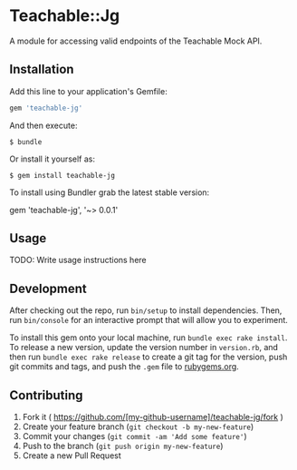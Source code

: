 # Teachable::Jg

A module for accessing valid endpoints of the Teachable Mock API.

## Installation

Add this line to your application's Gemfile:

```ruby
gem 'teachable-jg'
```

And then execute:

    $ bundle

Or install it yourself as:

    $ gem install teachable-jg

To install using Bundler grab the latest stable version:

gem 'teachable-jg', '~> 0.0.1'

## Usage

TODO: Write usage instructions here

## Development

After checking out the repo, run `bin/setup` to install dependencies. Then, run `bin/console` for an interactive prompt that will allow you to experiment.

To install this gem onto your local machine, run `bundle exec rake install`. To release a new version, update the version number in `version.rb`, and then run `bundle exec rake release` to create a git tag for the version, push git commits and tags, and push the `.gem` file to [rubygems.org](https://rubygems.org).

## Contributing

1. Fork it ( https://github.com/[my-github-username]/teachable-jg/fork )
2. Create your feature branch (`git checkout -b my-new-feature`)
3. Commit your changes (`git commit -am 'Add some feature'`)
4. Push to the branch (`git push origin my-new-feature`)
5. Create a new Pull Request
